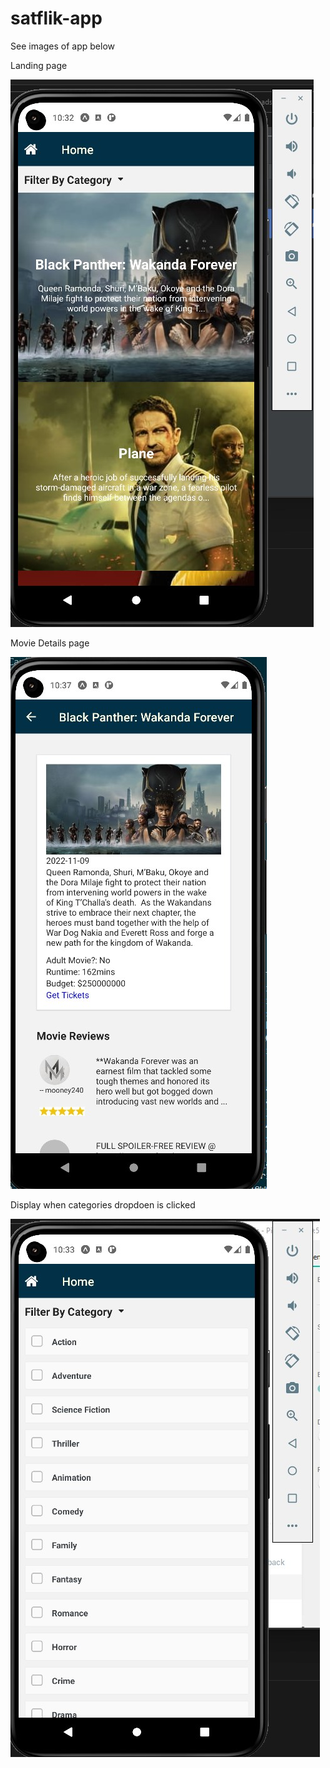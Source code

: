 # satflik-app

See images of app below

Landing page

![App landing page](https://raw.githubusercontent.com/tomilayobenson/satflik-app/main/images/landingpage.jpg)

Movie Details page

![Movie Details Screen](https://raw.githubusercontent.com/tomilayobenson/satflik-app/main/images/moviedetails.jpg)

Display when categories dropdoen is clicked

![Movie Details Screen](https://raw.githubusercontent.com/tomilayobenson/satflik-app/main/images/categoriesselector.jpg)
